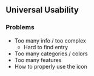 ## Universal Usability

### Problems

* Too many info / too complex
  * Hard to find entry
* Too many categories / colors
* Too many features
* How to properly use the icon



